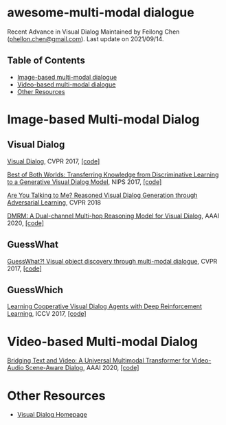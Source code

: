 # awesome-multi-modal dialogue
Recent Advance in Visual Dialog
Maintained by Feilong Chen (phellon.chen@gmail.com). Last update on 2021/09/14.
<!-- Last update on 2021/09/14. -->
## Table of Contents

* [Image-based multi-modal dialogue](#Image-based-multi-modal-Dialog)
* [Video-based multi-modal dialogue](#video-based-multi-modal-Dialog)
* [Other Resources](#other-resources)


# Image-based Multi-modal Dialog

## Visual Dialog

[Visual Dialog](https://arxiv.org/abs/1611.08669), CVPR 2017, [[code]](https://github.com/batra-mlp-lab/visdial)

[Best of Both Worlds: Transferring Knowledge from Discriminative Learning to a Generative Visual Dialog Model](https://arxiv.org/abs/1706.01554), NIPS 2017, [[code]](https://github.com/jiasenlu/visDial.pytorch)

[Are You Talking to Me? Reasoned Visual Dialog Generation through Adversarial Learning](https://arxiv.org/abs/1711.07613), CVPR 2018

[DMRM: A Dual-channel Multi-hop Reasoning Model for Visual Dialog](https://arxiv.org/abs/1912.08360), AAAI 2020, [[code]](https://github.com/phellonchen/DMRM)

## GuessWhat
[GuessWhat?! Visual object discovery through multi-modal dialogue](https://arxiv.org/abs/1611.08481), CVPR 2017, [[code]](https://github.com/GuessWhatGame/guesswhat)

## GuessWhich
[Learning Cooperative Visual Dialog Agents with Deep Reinforcement Learning](https://arxiv.org/abs/1703.06585), ICCV 2017, [[code]](https://github.com/batra-mlp-lab/visdial-rl)

# Video-based Multi-modal Dialog

[Bridging Text and Video: A Universal Multimodal Transformer for Video-Audio Scene-Aware Dialog](https://arxiv.org/abs/2002.00163), AAAI 2020, [[code]](https://github.com/ictnlp/DSTC8-AVSD)



# Other Resources

* [Visual Dialog Homepage](https://visualdialog.org/)


